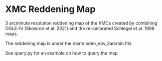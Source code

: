# XMC Reddening Map
3 arcminute resolution reddening map of the XMCs created by combining OGLE-IV (Skowron et al. 2021) and the re-calibrated Schlegel et al. 1998 maps. 

The reddening map is under the name oden_ebv_3arcmin.fits

See query.py for an example on how to query the map


